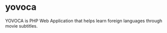 yovoca
======

YOVOCA is PHP Web Application that helps learn foreign languages through movie subtitles.
